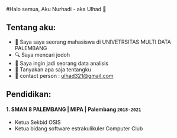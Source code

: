 #Halo semua, Aku Nurhadi - aka Ulhad 👋
## Tentang aku:

- 🏫 Saya saya seorang mahasiswa di UNIVETRSITAS MULTI DATA PALEMBANG
- 🔍 Saya mencari jodoh
- 🥅 Saya ingin jadi seorang data analisis
- 💬 Tanyakan apa saja tentangku
- 📧 contact person : ulhad321@gmail.com

## Pendidikan:
 #### 1. SMAN 8 PALEMBANG | MIPA | Palembang `2018-2021`
   - Ketua Sekbid OSIS
   - Ketua bidang software estrakulikuler Computer Club

